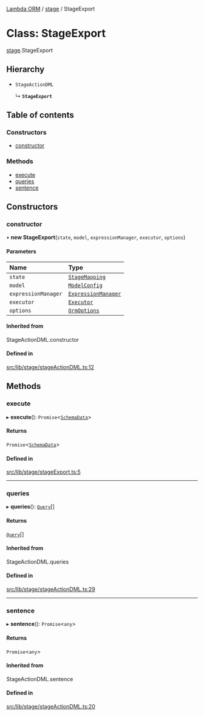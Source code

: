 [Lambda ORM](../README.md) / [stage](../modules/stage.md) / StageExport

# Class: StageExport

[stage](../modules/stage.md).StageExport

## Hierarchy

- `StageActionDML`

  ↳ **`StageExport`**

## Table of contents

### Constructors

- [constructor](stage.StageExport.md#constructor)

### Methods

- [execute](stage.StageExport.md#execute)
- [queries](stage.StageExport.md#queries)
- [sentence](stage.StageExport.md#sentence)

## Constructors

### constructor

• **new StageExport**(`state`, `model`, `expressionManager`, `executor`, `options`)

#### Parameters

| Name | Type |
| :------ | :------ |
| `state` | [`StageMapping`](stage.StageMapping.md) |
| `model` | [`ModelConfig`](manager.ModelConfig.md) |
| `expressionManager` | [`ExpressionManager`](manager.ExpressionManager.md) |
| `executor` | [`Executor`](manager.Executor.md) |
| `options` | [`OrmOptions`](../interfaces/model.OrmOptions.md) |

#### Inherited from

StageActionDML.constructor

#### Defined in

[src/lib/stage/stageActionDML.ts:12](https://github.com/FlavioLionelRita/lambdaorm/blob/0fd718a/src/lib/stage/stageActionDML.ts#L12)

## Methods

### execute

▸ **execute**(): `Promise`<[`SchemaData`](../interfaces/model.SchemaData.md)\>

#### Returns

`Promise`<[`SchemaData`](../interfaces/model.SchemaData.md)\>

#### Defined in

[src/lib/stage/stageExport.ts:5](https://github.com/FlavioLionelRita/lambdaorm/blob/0fd718a/src/lib/stage/stageExport.ts#L5)

___

### queries

▸ **queries**(): [`Query`](model.Query.md)[]

#### Returns

[`Query`](model.Query.md)[]

#### Inherited from

StageActionDML.queries

#### Defined in

[src/lib/stage/stageActionDML.ts:29](https://github.com/FlavioLionelRita/lambdaorm/blob/0fd718a/src/lib/stage/stageActionDML.ts#L29)

___

### sentence

▸ **sentence**(): `Promise`<`any`\>

#### Returns

`Promise`<`any`\>

#### Inherited from

StageActionDML.sentence

#### Defined in

[src/lib/stage/stageActionDML.ts:20](https://github.com/FlavioLionelRita/lambdaorm/blob/0fd718a/src/lib/stage/stageActionDML.ts#L20)
